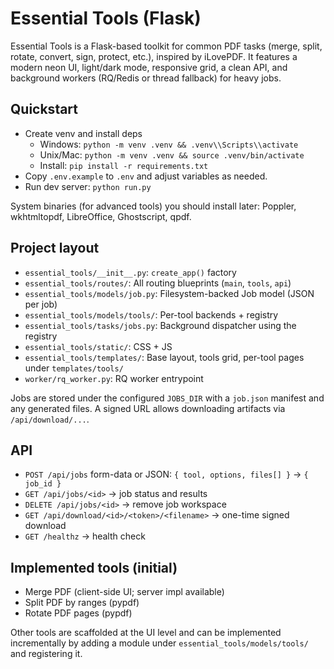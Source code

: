 # Essential Tools (Flask)

Essential Tools is a Flask-based toolkit for common PDF tasks (merge, split, rotate, convert, sign, protect, etc.), inspired by iLovePDF. It features a modern neon UI, light/dark mode, responsive grid, a clean API, and background workers (RQ/Redis or thread fallback) for heavy jobs.

## Quickstart

- Create venv and install deps
  - Windows: `python -m venv .venv && .venv\\Scripts\\activate`
  - Unix/Mac: `python -m venv .venv && source .venv/bin/activate`
  - Install: `pip install -r requirements.txt`
- Copy `.env.example` to `.env` and adjust variables as needed.
- Run dev server: `python run.py`

System binaries (for advanced tools) you should install later: Poppler, wkhtmltopdf, LibreOffice, Ghostscript, qpdf.

## Project layout

- `essential_tools/__init__.py`: `create_app()` factory
- `essential_tools/routes/`: All routing blueprints (`main`, `tools`, `api`)
- `essential_tools/models/job.py`: Filesystem-backed Job model (JSON per job)
- `essential_tools/models/tools/`: Per-tool backends + registry
- `essential_tools/tasks/jobs.py`: Background dispatcher using the registry
- `essential_tools/static/`: CSS + JS
- `essential_tools/templates/`: Base layout, tools grid, per-tool pages under `templates/tools/`
- `worker/rq_worker.py`: RQ worker entrypoint

Jobs are stored under the configured `JOBS_DIR` with a `job.json` manifest and any generated files. A signed URL allows downloading artifacts via `/api/download/...`.

## API

- `POST /api/jobs` form-data or JSON: `{ tool, options, files[] }` → `{ job_id }`
- `GET /api/jobs/<id>` → job status and results
- `DELETE /api/jobs/<id>` → remove job workspace
- `GET /api/download/<id>/<token>/<filename>` → one-time signed download
- `GET /healthz` → health check

## Implemented tools (initial)

- Merge PDF (client-side UI; server impl available)
- Split PDF by ranges (pypdf)
- Rotate PDF pages (pypdf)

Other tools are scaffolded at the UI level and can be implemented incrementally by adding a module under `essential_tools/models/tools/` and registering it.